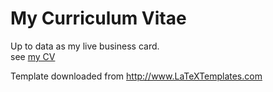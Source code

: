 # My Curriculum Vitae
Up to data as my live business card.  
see [my CV](https://github.com/bujingyi/my-curriculum-vitae/blob/master/my_cv.pdf)

Template downloaded from http://www.LaTeXTemplates.com  

